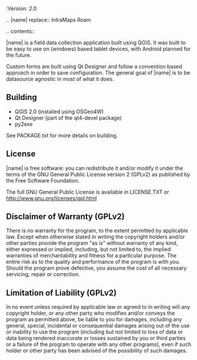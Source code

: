 :Version: 2.0

.. |name| replace:: IntraMaps Roam

.. contents::

|name| is a field data collection application built using QGIS. It was built to be easy to use on (windows) based tablet devices, with Android planned for the future.

Custom forms are built using Qt Designer and follow a convention based approach in order to save configuration.  The general goal of |name| is to be datasource agnostic in most of what it does.  

Building
-------------

- QGIS 2.0 (installed using OSGeo4W)
- Qt Designer (part of the qt4-devel package)
- py2exe

See PACKAGE.txt for more details on building.

License
--------------

|name| is free software: you can redistribute it and/or modify it
under the terms of the GNU General Public License version 2 (GPLv2) as
published by the Free Software Foundation.

The full GNU General Public License is available in LICENSE.TXT or
http://www.gnu.org/licenses/gpl.html


Disclaimer of Warranty (GPLv2)
--------------

There is no warranty for the program, to the extent permitted by
applicable law. Except when otherwise stated in writing the copyright
holders and/or other parties provide the program "as is" without warranty
of any kind, either expressed or implied, including, but not limited to,
the implied warranties of merchantability and fitness for a particular
purpose. The entire risk as to the quality and performance of the program
is with you. Should the program prove defective, you assume the cost of
all necessary servicing, repair or correction.


Limitation of Liability (GPLv2)
--------------

In no event unless required by applicable law or agreed to in writing
will any copyright holder, or any other party who modifies and/or conveys
the program as permitted above, be liable to you for damages, including any
general, special, incidental or consequential damages arising out of the
use or inability to use the program (including but not limited to loss of
data or data being rendered inaccurate or losses sustained by you or third
parties or a failure of the program to operate with any other programs),
even if such holder or other party has been advised of the possibility of
such damages.


